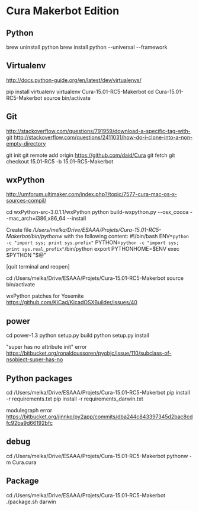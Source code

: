 Cura Makerbot Edition
====

Python
--------

brew uninstall python
brew install python --universal --framework


Virtualenv
--------

http://docs.python-guide.org/en/latest/dev/virtualenvs/

pip install virtualenv
virtualenv Cura-15.01-RC5-Makerbot
cd Cura-15.01-RC5-Makerbot
source bin/activate


Git
--------

http://stackoverflow.com/questions/791959/download-a-specific-tag-with-git
http://stackoverflow.com/questions/2411031/how-do-i-clone-into-a-non-empty-directory

git init
git remote add origin https://github.com/daid/Cura
git fetch
git checkout 15.01-RC5 -b 15.01-RC5-Makerbot


wxPython
--------

http://umforum.ultimaker.com/index.php?/topic/7577-cura-mac-os-x-sources-compil/

cd wxPython-src-3.0.1.1/wxPython
python build-wxpython.py --osx_cocoa --mac_arch=i386,x86_64 --install

Create file */Users/melka/Drive/ESAAA/Projets/Cura-15.01-RC5-Makerbot/bin/pythonw* with the following content:
    #!/bin/bash
    ENV=`python -c "import sys; print sys.prefix"`
    PYTHON=`python -c "import sys; print sys.real_prefix"`/bin/python
    export PYTHONHOME=$ENV
    exec $PYTHON "$@"

[quit terminal and reopen]

cd /Users/melka/Drive/ESAAA/Projets/Cura-15.01-RC5-Makerbot
source bin/activate

wxPython patches for Yosemite
https://github.com/KiCad/KicadOSXBuilder/issues/40


power
--------

cd power-1.3
python setup.py build
python setup.py install

"super has no attribute init" error
https://bitbucket.org/ronaldoussoren/pyobjc/issue/110/subclass-of-nsobject-super-has-no


Python packages
--------

cd /Users/melka/Drive/ESAAA/Projets/Cura-15.01-RC5-Makerbot
pip install -r requirements.txt
pip install -r requirements_darwin.txt

modulegraph error
https://bitbucket.org/jinnko/py2app/commits/dba244c843397345d2bac8cdfc92ba9d66192bfc


debug
--------

cd /Users/melka/Drive/ESAAA/Projets/Cura-15.01-RC5-Makerbot
pythonw -m Cura.cura


Package
--------

cd /Users/melka/Drive/ESAAA/Projets/Cura-15.01-RC5-Makerbot
./package.sh darwin